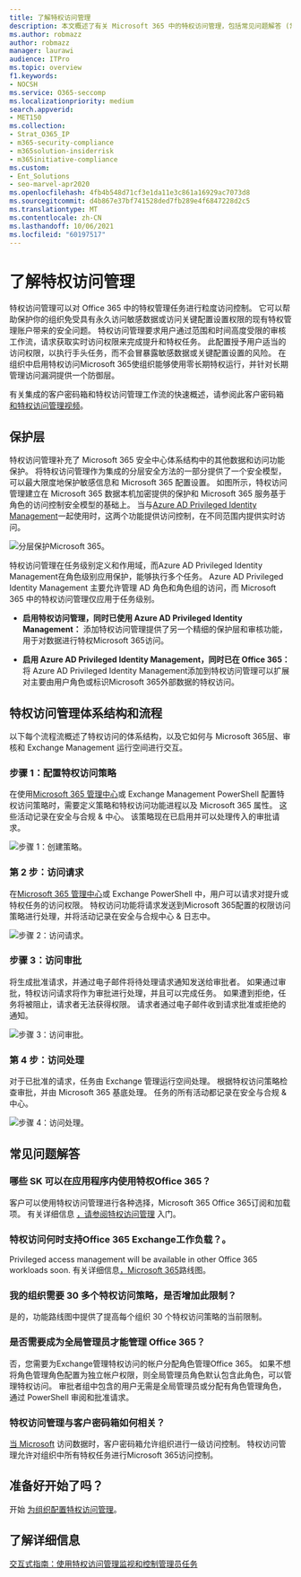 ```yaml
---
title: 了解特权访问管理
description: 本文概述了有关 Microsoft 365 中的特权访问管理，包括常见问题解答 (常见问题) 。
ms.author: robmazz
author: robmazz
manager: laurawi
audience: ITPro
ms.topic: overview
f1.keywords:
- NOCSH
ms.service: O365-seccomp
ms.localizationpriority: medium
search.appverid:
- MET150
ms.collection:
- Strat_O365_IP
- m365-security-compliance
- m365solution-insiderrisk
- m365initiative-compliance
ms.custom:
- Ent_Solutions
- seo-marvel-apr2020
ms.openlocfilehash: 4fb4b548d71cf3e1da11e3c861a16929ac7073d8
ms.sourcegitcommit: d4b867e37bf741528ded7fb289e4f6847228d2c5
ms.translationtype: MT
ms.contentlocale: zh-CN
ms.lasthandoff: 10/06/2021
ms.locfileid: "60197517"
---
```

# <a name="learn-about-privileged-access-management"></a>了解特权访问管理

特权访问管理可以对 Office 365 中的特权管理任务进行粒度访问控制。 它可以帮助保护你的组织免受具有永久访问敏感数据或访问关键配置设置权限的现有特权管理账户带来的安全问题。 特权访问管理要求用户通过范围和时间高度受限的审核工作流，请求获取实时访问权限来完成提升和特权任务。 此配置授予用户适当的访问权限，以执行手头任务，而不会冒暴露敏感数据或关键配置设置的风险。 在组织中启用特权访问Microsoft 365使组织能够使用零长期特权运行，并针对长期管理访问漏洞提供一个防御层。

有关集成的客户密码箱和特权访问管理工作流的快速概述，请参阅此客户密码箱 [和特权访问管理视频](https://go.microsoft.com/fwlink/?linkid=2066800)。

## <a name="layers-of-protection"></a>保护层

特权访问管理补充了 Microsoft 365 安全中心体系结构中的其他数据和访问功能保护。 将特权访问管理作为集成的分层安全方法的一部分提供了一个安全模型，可以最大限度地保护敏感信息和 Microsoft 365 配置设置。 如图所示，特权访问管理建立在 Microsoft 365 数据本机加密提供的保护和 Microsoft 365 服务基于角色的访问控制安全模型的基础上。 当与[Azure AD Privileged Identity Management](/azure/active-directory/active-directory-privileged-identity-management-configure)一起使用时，这两个功能提供访问控制，在不同范围内提供实时访问。

![分层保护Microsoft 365。](../media/pam-layered-protection.png)

特权访问管理在任务级别定义和作用域，而Azure AD Privileged Identity Management在角色级别应用保护，能够执行多个任务。 Azure AD Privileged Identity Management 主要允许管理 AD 角色和角色组的访问，而 Microsoft 365 中的特权访问管理仅应用于任务级别。

- **启用特权访问管理，同时已使用 Azure AD Privileged Identity Management：** 添加特权访问管理提供了另一个精细的保护层和审核功能，用于对数据进行特权Microsoft 365访问。

- **启用 Azure AD Privileged Identity Management，同时已在 Office 365：** 将 Azure AD Privileged Identity Management添加到特权访问管理可以扩展对主要由用户角色或标识Microsoft 365外部数据的特权访问。  

## <a name="privileged-access-management-architecture-and-process-flow"></a>特权访问管理体系结构和流程

以下每个流程流概述了特权访问的体系结构，以及它如何与 Microsoft 365层、审核和 Exchange Management 运行空间进行交互。

### <a name="step-1-configure-a-privileged-access-policy"></a>步骤 1：配置特权访问策略

在使用[Microsoft 365 管理中心](https://admin.microsoft.com)或 Exchange Management PowerShell 配置特权访问策略时，需要定义策略和特权访问功能进程以及 Microsoft 365 属性。 这些活动记录在安全与合规 &amp; 中心。 该策略现在已启用并可以处理传入的审批请求。

![步骤 1：创建策略。](../media/pam-step1-policy-creation.jpg)

### <a name="step-2-access-request"></a>第 2 步：访问请求

在[Microsoft 365 管理中心](https://admin.microsoft.com)或 Exchange PowerShell 中，用户可以请求对提升或特权任务的访问权限。 特权访问功能将请求发送到Microsoft 365配置的权限访问策略进行处理，并将活动记录在安全与合规中心 &amp; 日志中。

![步骤 2：访问请求。](../media/pam-step2-access-request.jpg)

### <a name="step-3-access-approval"></a>步骤 3：访问审批

将生成批准请求，并通过电子邮件将待处理请求通知发送给审批者。 如果通过审批，特权访问请求将作为审批进行处理，并且可以完成任务。 如果遭到拒绝，任务将被阻止，请求者无法获得权限。 请求者通过电子邮件收到请求批准或拒绝的通知。

![步骤 3：访问审批。](../media/pam-step3-access-approval.jpg)

### <a name="step-4-access-processing"></a>第 4 步：访问处理

对于已批准的请求，任务由 Exchange 管理运行空间处理。 根据特权访问策略检查审批，并由 Microsoft 365 基底处理。 任务的所有活动都记录在安全与合规 &amp; 中心。

![步骤 4：访问处理。](../media/pam-step4-access-processing.jpg)

## <a name="frequently-asked-questions"></a>常见问题解答

### <a name="what-skus-can-use-privileged-access-in-office-365"></a>哪些 SK 可以在应用程序内使用特权Office 365？

客户可以使用特权访问管理进行各种选择，Microsoft 365 Office 365订阅和加载项。 有关详细信息 [，请参阅特权访问管理](privileged-access-management-configuration.md) 入门。

### <a name="when-will-privileged-access-support-office-365-workloads-beyond-exchange"></a>特权访问何时支持Office 365 Exchange工作负载？。

Privileged access management will be available in other Office 365 workloads soon. 有关详细信息[，Microsoft 365](https://www.microsoft.com/microsoft-365/roadmap)路线图。

### <a name="my-organization-needs-more-than-30-privileged-access-policies-will-this-limit-be-increased"></a>我的组织需要 30 多个特权访问策略，是否增加此限制？

是的，功能路线图中提供了提高每个组织 30 个特权访问策略的当前限制。

### <a name="do-i-need-to-be-a-global-admin-to-manage-privileged-access-in-office-365"></a>是否需要成为全局管理员才能管理 Office 365？

否，您需要为Exchange管理特权访问的帐户分配角色管理Office 365。 如果不想将角色管理角色配置为独立帐户权限，则全局管理员角色默认包含此角色，可以管理特权访问。 审批者组中包含的用户无需是全局管理员或分配有角色管理角色，通过 PowerShell 审阅和批准请求。

### <a name="how-is-privileged-access-management-related-to-customer-lockbox"></a>特权访问管理与客户密码箱如何相关？

[当 Microsoft](/office365/admin/manage/customer-lockbox-requests) 访问数据时，客户密码箱允许组织进行一级访问控制。 特权访问管理允许对组织中所有特权任务进行Microsoft 365访问控制。

## <a name="ready-to-get-started"></a>准备好开始了吗？

开始 [为组织配置特权访问管理](privileged-access-management-configuration.md)。

## <a name="learn-more"></a>了解详细信息

[交互式指南：使用特权访问管理监视和控制管理员任务](https://content.cloudguides.com/guides/Privileged%20Access%20Management)

